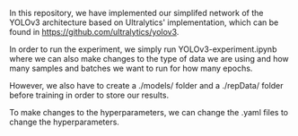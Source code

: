 In this repository, we have implemented our simplifed network of the YOLOv3 architecture based on Ultralytics' implementation,
which can be found in https://github.com/ultralytics/yolov3.

In order to run the experiment, we simply run YOLOv3-experiment.ipynb where we can also make changes to the type of data we are
using and how many samples and batches we want to run for how many epochs.

However, we also have to create a ./models/ folder and a ./repData/ folder before training in order to store our results.

To make changes to the hyperparameters, we can change the .yaml files to change the hyperparameters.
